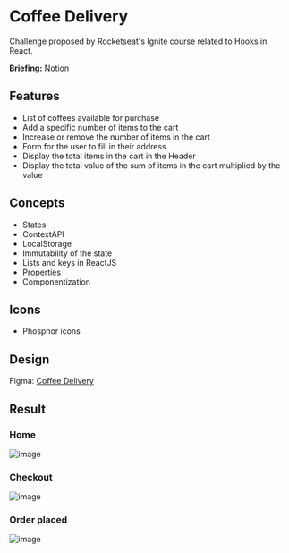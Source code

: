 # Coffee Delivery

Challenge proposed by Rocketseat's Ignite course related to Hooks in React.

**Briefing:** [Notion](https://efficient-sloth-d85.notion.site/Desafio-02-Coffee-Delivery-30e42a21fdb44b09a85244fc2c3dbdf9)

## Features

- List of coffees available for purchase 
- Add a specific number of items to the cart
- Increase or remove the number of items in the cart
- Form for the user to fill in their address
- Display the total items in the cart in the Header
- Display the total value of the sum of items in the cart multiplied by the value

## Concepts

- States
- ContextAPI
- LocalStorage
- Immutability of the state
- Lists and keys in ReactJS
- Properties
- Componentization

## Icons

- Phosphor icons

## Design

Figma: [Coffee Delivery](<https://www.figma.com/file/5yT9ZzZmRQRS4yivGGB3pl/Coffee-Delivery-%E2%80%A2-Desafio-React/duplicate?type=design&node-id=2-12&mode=design>)

## Result

### Home

![image](https://github.com/micael-diniz/coffee-delivery/assets/45563240/ca904c97-20e1-45ec-9a51-d758141d8250)

### Checkout

![image](https://github.com/micael-diniz/coffee-delivery/assets/45563240/58d9f5d5-a52d-4ebf-a0a1-b14b1fa3d1fc)

### Order placed

![image](https://github.com/micael-diniz/coffee-delivery/assets/45563240/275d653e-f37f-4bd9-8b9a-7f0b9dc8382e)
